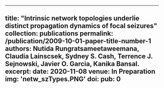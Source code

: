 
---
title: "Intrinsic network topologies underlie distinct propagation dynamics of focal seizures"
collection: publications
permalink: /publication/2009-10-01-paper-title-number-1
authors: <b>Nutida Rungratsameetaweemana</b>, Claudia Lainscsek, Sydney S. Cash, Terrence J. Sejnowski, Javier O. Garcia, Kanika Bansal.
excerpt: 
date: 2020-11-08
venue: In Preparation
img: 'netw_szTypes.PNG'
doi: 
pub: 0
---
